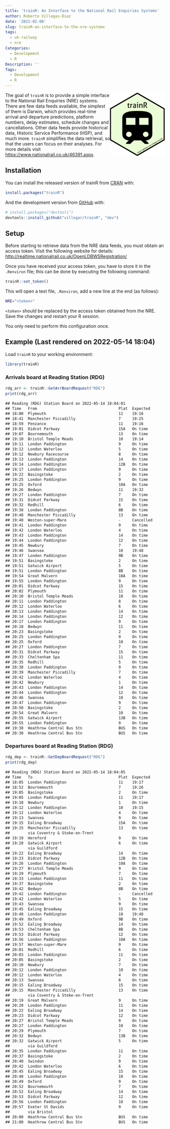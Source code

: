 ```yaml
---
title: 'trainR: An Interface to the National Rail Enquiries Systems'
author: Roberto Villegas-Diaz
date: '2021-02-08'
slug: trainR-an-interface-to-the-nre-systems
tags:
  - uk-railway
  - nre
Categories:
  - Development
  - R
Description: ''
Tags:
  - Development
  - R
---
```


<img src="https://raw.githubusercontent.com/villegar/trainR/main/inst/images/logo.png" alt="logo" align="right" height=200px/>

The goal of `trainR` is to provide a simple interface to the 
National Rail Enquiries (NRE) systems. There are few data feeds 
available, the simplest of them is Darwin, which provides real-time 
arrival and departure predictions, platform numbers, delay estimates, 
schedule changes and cancellations. Other data feeds provide historical 
data, Historic Service Performance (HSP), and much more. `trainR` 
simplifies the data retrieval, so that the users can focus on their 
analyses. For more details visit 
https://www.nationalrail.co.uk/46391.aspx.

## Installation

You can install the released version of trainR from [CRAN](https://CRAN.R-project.org) with:

``` r
install.packages("trainR")
```

And the development version from [GitHub](https://github.com/) with:

``` r
# install.packages("devtools")
devtools::install_github("villegar/trainR", "dev")
```

## Setup
Before starting to retrieve data from the NRE data feeds, you must obtain an access token. 
Visit the following website for details: http://realtime.nationalrail.co.uk/OpenLDBWSRegistration/

Once you have received your access token, you have to store it in the `.Renviron` file; this can be 
done by executing the following command:


```r
trainR::set_token()
```

This will open a text file, `.Renviron`, add a new line at the end (as follows):

```bash
NRE="<token>"
```

`<token>` should be replaced by the access token obtained from the NRE. Save the changes and restart 
your R session.

You only need to perform this configuration once.

## Example (Last rendered on 2022-05-14 18:04)

Load `trainR` to your working environment:

```r
library(trainR)
```

### Arrivals board at Reading Station (RDG)


```r
rdg_arr <- trainR::GetArrBoardRequest("RDG")
print(rdg_arr)
```

```
## Reading (RDG) Station Board on 2022-05-14 18:04:01
## Time   From                                    Plat  Expected
## 18:00  Plymouth                                11    19:16
## 18:41  Manchester Piccadilly                   7     19:25
## 18:59  Penzance                                11    19:16
## 19:01  Didcot Parkway                          15A   On time
## 19:07  Bournemouth                             13    On time
## 19:10  Bristol Temple Meads                    10    19:14
## 19:11  London Paddington                       9     On time
## 19:12  London Waterloo                         5     On time
## 19:12  Newbury Racecourse                      8     On time
## 19:13  London Paddington                       14    On time
## 19:14  London Paddington                       12B   On time
## 19:17  London Paddington                       9     On time
## 19:22  Basingstoke                             2     On time
## 19:25  London Paddington                       9     On time
## 19:25  Oxford                                  10A   On time
## 19:26  Bedwyn                                  11    19:32
## 19:27  London Paddington                       7     On time
## 19:31  Didcot Parkway                          15    On time
## 19:32  Redhill                                 6     On time
## 19:38  London Paddington                       8B    On time
## 19:40  Manchester Piccadilly                   13    On time
## 19:40  Weston-super-Mare                       -     Cancelled
## 19:41  London Paddington                       9     On time
## 19:42  London Waterloo                         4     On time
## 19:43  London Paddington                       14    On time
## 19:44  London Paddington                       12    On time
## 19:45  Newbury                                 7     On time
## 19:46  Swansea                                 10    19:48
## 19:47  London Paddington                       9B    On time
## 19:51  Basingstoke                             2     On time
## 19:51  Gatwick Airport                         5     On time
## 19:51  London Paddington                       8B    On time
## 19:54  Great Malvern                           10A   On time
## 19:55  London Paddington                       9     On time
## 20:01  Didcot Parkway                          15    On time
## 20:02  Plymouth                                11    On time
## 20:10  Bristol Temple Meads                    10    On time
## 20:11  London Paddington                       8     On time
## 20:12  London Waterloo                         6     On time
## 20:13  London Paddington                       14    On time
## 20:14  London Paddington                       12    On time
## 20:17  London Paddington                       9     On time
## 20:18  Bedwyn                                  11    On time
## 20:23  Basingstoke                             2     On time
## 20:25  London Paddington                       9     On time
## 20:25  Oxford                                  10    On time
## 20:27  London Paddington                       7     On time
## 20:31  Didcot Parkway                          15    On time
## 20:33  Cheltenham Spa                          11    On time
## 20:35  Redhill                                 5     On time
## 20:38  London Paddington                       9     On time
## 20:39  Manchester Piccadilly                   7     On time
## 20:42  London Waterloo                         4     On time
## 20:42  Newbury                                 1     On time
## 20:43  London Paddington                       14    On time
## 20:44  London Paddington                       12    On time
## 20:46  Swansea                                 10    On time
## 20:47  London Paddington                       9     On time
## 20:50  Basingstoke                             2     On time
## 20:54  Great Malvern                           10    On time
## 20:55  Gatwick Airport                         13B   On time
## 20:55  London Paddington                       9     On time
## 19:38  Heathrow Central Bus Stn                BUS   On time
## 20:30  Heathrow Central Bus Stn                BUS   On time
```

### Departures board at Reading Station (RDG)


```r
rdg_dep <- trainR::GetDepBoardRequest("RDG")
print(rdg_dep)
```

```
## Reading (RDG) Station Board on 2022-05-14 18:04:05
## Time   To                                      Plat  Expected
## 18:05  London Paddington                       11    19:17
## 18:52  Bournemouth                             7     19:26
## 19:05  Basingstoke                             2     On time
## 19:05  London Paddington                       11    19:17
## 19:10  Newbury                                 1     On time
## 19:12  London Paddington                       10    19:15
## 19:12  London Waterloo                         4     On time
## 19:13  Swansea                                 9     On time
## 19:15  Ealing Broadway                         15A   On time
## 19:15  Manchester Piccadilly                   13    On time
##        via Coventry & Stoke-on-Trent           
## 19:19  Hereford                                9     On time
## 19:20  Gatwick Airport                         6     On time
##        via Guildford                           
## 19:22  Ealing Broadway                         14    On time
## 19:23  Didcot Parkway                          12B   On time
## 19:26  London Paddington                       10A   On time
## 19:27  Bristol Temple Meads                    9     On time
## 19:29  Plymouth                                7     On time
## 19:33  London Paddington                       11    On time
## 19:37  Basingstoke                             2     On time
## 19:42  Bedwyn                                  8B    On time
## 19:42  London Paddington                       -     Cancelled
## 19:42  London Waterloo                         5     On time
## 19:43  Swansea                                 9     On time
## 19:45  Ealing Broadway                         15    On time
## 19:48  London Paddington                       10    19:48
## 19:49  Oxford                                  9B    On time
## 19:52  Ealing Broadway                         14    On time
## 19:53  Cheltenham Spa                          8B    On time
## 19:53  Didcot Parkway                          12    On time
## 19:56  London Paddington                       10A   On time
## 19:57  Weston-super-Mare                       9     On time
## 20:01  Redhill                                 6     On time
## 20:03  London Paddington                       11    On time
## 20:05  Basingstoke                             2     On time
## 20:10  Newbury                                 7     On time
## 20:12  London Paddington                       10    On time
## 20:12  London Waterloo                         4     On time
## 20:13  Swansea                                 8     On time
## 20:15  Ealing Broadway                         15    On time
## 20:15  Manchester Piccadilly                   13    On time
##        via Coventry & Stoke-on-Trent           
## 20:19  Great Malvern                           9     On time
## 20:20  London Paddington                       11    On time
## 20:22  Ealing Broadway                         14    On time
## 20:23  Didcot Parkway                          12    On time
## 20:27  Bristol Temple Meads                    9     On time
## 20:27  London Paddington                       10    On time
## 20:29  Plymouth                                7     On time
## 20:32  Bedwyn                                  13B   On time
## 20:32  Gatwick Airport                         5     On time
##        via Guildford                           
## 20:35  London Paddington                       11    On time
## 20:37  Basingstoke                             2     On time
## 20:40  Swindon                                 9     On time
## 20:42  London Waterloo                         6     On time
## 20:45  Ealing Broadway                         15    On time
## 20:48  London Paddington                       10    On time
## 20:49  Oxford                                  9     On time
## 20:52  Bournemouth                             7     On time
## 20:52  Ealing Broadway                         14    On time
## 20:53  Didcot Parkway                          12    On time
## 20:56  London Paddington                       10    On time
## 20:57  Exeter St Davids                        9     On time
##        via Bristol                             
## 20:00  Heathrow Central Bus Stn                BUS   On time
## 21:00  Heathrow Central Bus Stn                BUS   On time
```
